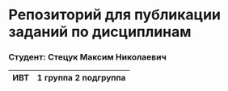 # Репозиторий для публикации заданий по дисциплинам 

### Студент: Стецук Максим Николаевич

| ИВТ | 1 группа 2 подгруппа |
|-----|----------------------|
